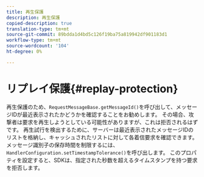 ```yaml
---
title: 再生保護
description: 再生保護
copied-description: true
translation-type: tm+mt
source-git-commit: 89bdda1d4bd5c126f19ba75a819942df901183d1
workflow-type: tm+mt
source-wordcount: '104'
ht-degree: 0%

---
```



# リプレイ保護{#replay-protection}

再生保護のため、`RequestMessageBase.getMessageId()`を呼び出して、メッセージIDが最近表示されたかどうかを確認することをお勧めします。 その場合、攻撃者は要求を再生しようとしている可能性がありますが、これは拒否されるはずです。 再生試行を検出するために、サーバーは最近表示されたメッセージIDのリストを格納し、キャッシュされたリストに対して各着信要求を確認できます。 メッセージ識別子の保存時間を制限するには、`HandlerConfiguration.setTimestampTolerance()`を呼び出します。 このプロパティを設定すると、SDKは、指定された秒数を超えるタイムスタンプを持つ要求を拒否します。
